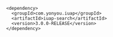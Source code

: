 ﻿	<dependency>
	  <groupId>com.yonyou.iuap</groupId>
	  <artifactId>iuap-search</artifactId>
	  <version>3.0.0-RELEASE</version>
	</dependency>
